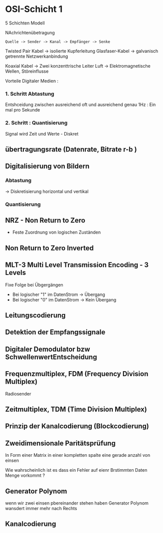 
# OSI-Schicht 1 

5 Schichten Modell 

NAchrichtenübetragung 

` Quelle -> Sender -> Kanal -> Empfänger -> Senke `

Twisted Pair Kabel -> isolierte Kupferleitung 
Glasfaser-Kabel     -> galvanisch getrennte Netzwerkanbindung 


Koaxial Kabel -> Zwei konzenttrische Leiter 
Luft                 -> Elektromagnetische Wellen, Störeinflusse 

Vorteile Digitaler Medien : 

### 1. Schritt Abtastung 
Entshceidung zwischen ausreichend oft und ausreichend genau 
1Hz : Ein mal pro Sekunde


### 2. Schritt : Quantisierung
Signal wird Zeit und Werte - Diskret 


## übertragungsrate (Datenrate, Bitrate r-b ) 

## Digitalisierung von Bildern 
### Abtastung 
-> Diskretisierung horizontal und vertikal 

### Quantisierung 

## NRZ - Non Return to Zero 
- Feste Zuordnung von logischen Zuständen 

## Non Return to Zero Inverted 

## MLT-3 Multi Level Transmission Encoding - 3 Levels 

Fixe Folge bei Übgergängen 
- Bei logischer "1" im DatenStrom -> Übergang 
- Bei logischer "0" im DatenStrom -> Kein Übergang 


## Leitungscodierung 

## Detektion der Empfangssignale 

## Digitaler Demodulator bzw SchwellenwertEntscheidung 



## Frequenzmultiplex, FDM (Frequency Division Multiplex)
Radiosender
## Zeitmultiplex, TDM (Time Division Multiplex)

## Prinzip der Kanalcodierung (Blockcodierung)



## Zweidimensionale Paritätsprüfung 
In Form einer Matrix 
in einer kompletten spalte eine gerade anzahl von einsen 

Wie wahrscheinlich ist es dass ein Fehler auf eienr Brstimmten Daten Menge vorkommt ? 

## Generator Polynom 

wenn wir zwei einsen pbereinander stehen haben 
Generator Polynom wansdert immer mehr nach Rechts 


## Kanalcodierung 




